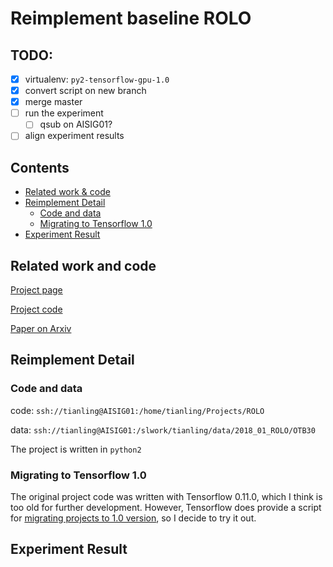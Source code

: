 # Reimplement baseline ROLO

## TODO:
 - [x] virtualenv: `py2-tensorflow-gpu-1.0`
 - [x] convert script on new branch
 - [x] merge master
 - [ ] run the experiment
    - [ ] qsub on AISIG01?
 - [ ] align experiment results

## Contents
- [Related work & code](#related-work-and-code)
- [Reimplement Detail](#reimplement-detail)
    - [Code and data](#code-and-data)
    - [Migrating to Tensorflow 1.0](#migrating-to-tensorflow-1.0)
- [Experiment Result](#experiment-result)


## Related work and code

[Project page](http://guanghan.info/projects/ROLO/)

[Project code](https://github.com/Guanghan/ROLO)

[Paper on Arxiv](https://arxiv.org/pdf/1607.05781.pdf)


## Reimplement Detail
### Code and data
code: `ssh://tianling@AISIG01:/home/tianling/Projects/ROLO`

data: `ssh://tianling@AISIG01:/slwork/tianling/data/2018_01_ROLO/OTB30`

The project is written in `python2`
### Migrating to Tensorflow 1.0
The original project code was written with Tensorflow 0.11.0, which I think is too old for further development. However, Tensorflow does provide a script for [migrating projects to 1.0 version](https://www.tensorflow.org/install/migration), so I decide to try it out.


## Experiment Result
